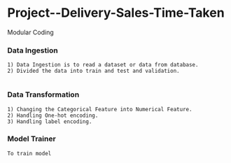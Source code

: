 # Project--Delivery-Sales-Time-Taken
Modular Coding

### Data Ingestion
```
1) Data Ingestion is to read a dataset or data from database.
2) Divided the data into train and test and validation.


```
### Data Transformation
```
1) Changing the Categorical Feature into Numerical Feature.
2) Handling One-hot encoding.
3) Handling label encoding.
```
### Model Trainer
```
To train model
```
